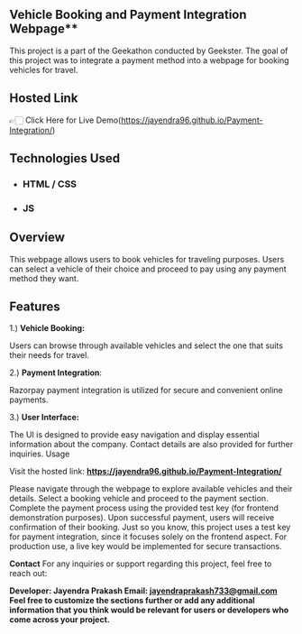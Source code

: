 
## Vehicle Booking and Payment Integration Webpage**

This project is a part of the Geekathon conducted by Geekster. The goal of this project was to integrate a payment method into a webpage for booking vehicles for travel.

## Hosted Link

👉🏻 Click Here for Live Demo(https://jayendra96.github.io/Payment-Integration/)

## Technologies Used

 - ### HTML / CSS 
 - ### JS

## Overview
This webpage allows users to book vehicles for traveling purposes. Users can select a vehicle of their choice and proceed to pay using any payment method they want.

## Features
1.)
**Vehicle Booking:**


Users can browse through available vehicles and select the one that suits their needs for travel.

2.) 
**Payment Integration**: 

Razorpay payment integration is utilized for secure and convenient online payments.

3.)
**User Interface:**

The UI is designed to provide easy navigation and display essential information about the company. Contact details are also provided for further inquiries.
Usage

Visit the hosted link: **https://jayendra96.github.io/Payment-Integration/**

Please navigate through the webpage to explore available vehicles and their details.
Select a booking vehicle and proceed to the payment section.
Complete the payment process using the provided test key (for frontend demonstration purposes).
Upon successful payment, users will receive confirmation of their booking.
Just so you know, this project uses a test key for payment integration, since it focuses solely on the frontend aspect. For production use, a live key would be implemented for secure transactions.

**Contact**
For any inquiries or support regarding this project, feel free to reach out:

**Developer: Jayendra Prakash
Email: jayendraprakash733@gmail.com
Feel free to customize the sections further or add any additional information that you think would be relevant for users or developers who come across your project.**

